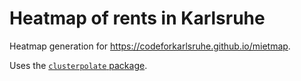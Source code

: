 # Heatmap of rents in Karlsruhe

Heatmap generation for https://codeforkarlsruhe.github.io/mietmap.

Uses the [`clusterpolate` package](https://github.com/torfsen/clusterpolate).


